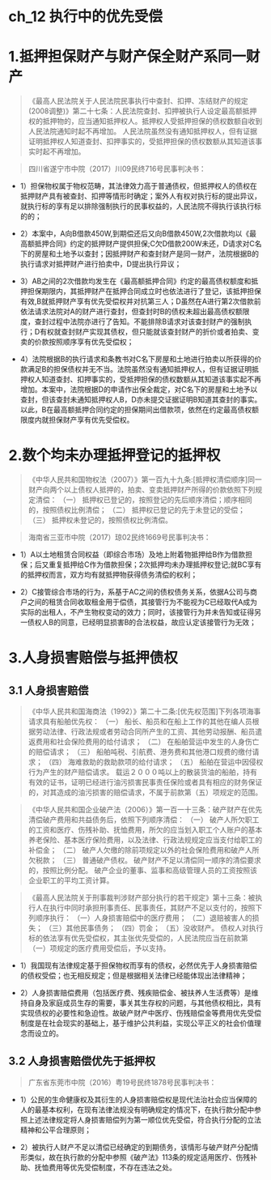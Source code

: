 # ch_12 执行中的优先受偿
# 1.抵押担保财产与财产保全财产系同一财产
> 《最高人民法院关于人民法院民事执行中查封、扣押、冻结财产的规定(2008调整)》第二十七条：人民法院查封、扣押被执行人设定最高额抵押权的抵押物的，应当通知抵押权人。抵押权人受抵押担保的债权数额自收到人民法院通知时起不再增加。 
人民法院虽然没有通知抵押权人，但有证据证明抵押权人知道查封、扣押事实的，受抵押担保的债权数额从其知道该事实时起不再增加。

> 四川省遂宁市中院（2017）川09民终716号民事判决书：

- 1）担保物权属于物权范畴，其法律效力高于普通债权，但抵押权人的债权在抵押财产具有被查封、扣押等情形时确定；案外人有权对执行标的提出异议，就执行标的享有足以排除强制执行的民事权益的，人民法院不得执行该执行标的的；

- 2）本案中，A向B借款450W,到期偿还后又向B借款450W,2次借款均以《最高额抵押合同》约定的抵押财产提供担保;C欠D借款200W未还，D请求对C名下的房屋和土地予以查封；因抵押财产和查封财产是同一财产，法院根据B的执行请求对抵押财产进行拍卖中，D提出执行异议；

- 3）AB之间的2次借款均发生在《最高额抵押合同》约定的最高债权额度和抵押担保期限内，其抵押财产在抵押合同成立时也依法进行了登记，该抵押担保有效,B就抵押财产享有优先受偿权并对抗第三人；D虽然在A进行第2次借款前依法请求法院对A的财产进行查封，但查封时B的债权未超出最高债权额限度，查封过程中法院亦进行了告知。不能排除B请求对该查封财产的强制执行；D有权就查封财产实现其债权，但只能就该查封财产的折价或者拍卖、变卖的价款按照顺序享有优先受偿权；

- 4）法院根据B的执行请求和条教书对C名下房屋和土地进行拍卖以所获得的价款满足B的担保债权并无不当。法院虽然没有通知抵押权人，但有证据证明抵押权人知道查封、扣押事实的，受抵押担保的债权数额从其知道该事实起不再增加。本案中，法院根据D的申请作出保全裁定，对C名下的房屋和土地予以查封，但该查封未通知抵押权人B，D亦未提交证据证明B知道其查封的事实。以此，B在最高额抵押合同约定的担保期间出借款项，依然在约定最高债权额限度内就担保财产享有优先受偿权。

# 2.数个均未办理抵押登记的抵押权
> 《中华人民共和国物权法（2007）》第一百九十九条:[抵押权清偿顺序]同一财产向两个以上债权人抵押的，拍卖、变卖抵押财产所得的价款依照下列规定清偿：
（一） 抵押权已登记的，按照登记的先后顺序清偿；顺序相同的，按照债权比例清偿； 
（二） 抵押权已登记的先于未登记的受偿； 
（三） 抵押权未登记的，按照债权比例清偿。

> 海南省三亚市中院（2017）琼02民终1669号民事判决书：

- 1）A以土地租赁合同权益（即综合市场）及地上附着物抵押给B作为借款担保；后又重复抵押给C作为借款担保；2次抵押均未办理抵押权登记;就BC享有的抵押权而言，双方均有就抵押物获得债务清偿的权利；

- 2）C接管综合市场的行为，系基于AC之间的债权债务关系，依据A公司与商户之间的租赁合同收取租金用于偿债，其接管行为不能视为C已经取代A成为实际的出租人，不产生物权变动的效力；同时，该接管行为并未告知或征得另一债权人B的同意，已经明显损害B的合法权益，故应认定该接管行为无效；

# 3.人身损害赔偿与抵押债权
## 3.1 人身损害赔偿
> 《中华人民共和国海商法（1992）》第二十二条:[优先权范围]下列各项海事请求具有船舶优先权： 
（一） 船长、船员和在船上工作的其他在编人员根据劳动法律、行政法规或者劳动合同所产生的工资、其他劳动报酬、船员遣返费用和社会保险费用的给付请求； 
（二） 在船舶营运中发生的人身伤亡的赔偿请求；
（三） 船舶吨税、引航费、港务费和其他港口规费的缴付请求；
（四） 海难救助的救助款项的给付请求； 
（五） 船舶在营运中因侵权行为产生的财产赔偿请求。
载运２０００吨以上的散装货油的船舶，持有有效的证书，证明已经进行油污损害民事责任保险或者具有相应的财务保证的，对其造成的油污损害的赔偿请求，不属于前款第（五）项规定的范围。

> 《中华人民共和国企业破产法（2006）》第一百一十三条：破产财产在优先清偿破产费用和共益债务后，依照下列顺序清偿： 
（一） 破产人所欠职工的工资和医疗、伤残补助、抚恤费用，所欠的应当划入职工个人账户的基本养老保险、基本医疗保险费用，以及法律、行政法规规定应当支付给职工的补偿金；
（二） 破产人欠缴的除前项规定以外的社会保险费用和破产人所欠税款；
（三） 普通破产债权。
破产财产不足以清偿同一顺序的清偿要求的，按照比例分配。 
破产企业的董事、监事和高级管理人员的工资按照该企业职工的平均工资计算。

> 《最高人民法院关于刑事裁判涉财产部分执行的若干规定》第十三条：被执行人在执行中同时承担刑事责任、民事责任，其财产不足以支付的，按照下列顺序执行： 
（一）人身损害赔偿中的医疗费用；
（二）退赔被害人的损失；
（三）其他民事债务；
（四）罚金；
（五）没收财产。
债权人对执行标的依法享有优先受偿权，其主张优先受偿的，人民法院应当在前款第（一）项规定的医疗费用受偿后，予以支持。

- 1）我国现有法律规定基于担保物权而享有的债权，必然优先于人身损害赔偿的债权受偿；也无相反规定；但是根据相关法律已经能体现出法律精神；

- 2）人身损害赔偿费用（包括医疗费、残疾赔偿金、被扶养人生活费等）是维持自身及家庭成员生存的需要，事关其生存权的问题，与其他债权相比，具有实现债权的必要性和急迫性。故破产财产中医疗、伤残赔偿金等费用优先受偿制度是在社会现实的基础上，基于维护公共利益，实现公平正义的社会价值理念而设立的。

## 3.2 人身损害赔偿优先于抵押权
> 广东省东莞市中院（2016）粤19号民终1878号民事判决书：

- 1）公民的生命健康权及其衍生的人身损害赔偿权是现代法治社会应当保障的人的最基本权利，在现有法律法规没有明确规定的情况下，在执行款分配中参照上述法律规定将人身损害赔偿列为第一顺位优先受偿，符合执行分配的立法精神和公平合理原则；

- 2）被执行人财产不足以清偿已经确定的到期债务，该情形与破产财产分配情形类似，故在执行款的分配中参照《破产法》113条的规定适用医疗、伤残补助、抚恤费用等优先受偿制度，不存在违法之处。














